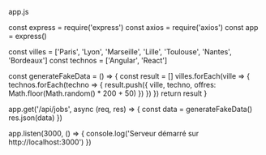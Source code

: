 app.js


const express = require('express')
const axios = require('axios')
const app = express()

const villes = ['Paris', 'Lyon', 'Marseille', 'Lille', 'Toulouse', 'Nantes', 'Bordeaux']
const technos = ['Angular', 'React']

const generateFakeData = () => {
  const result = []
  villes.forEach(ville => {
    technos.forEach(techno => {
      result.push({
        ville,
        techno,
        offres: Math.floor(Math.random() * 200 + 50)
      })
    })
  })
  return result
}

app.get('/api/jobs', async (req, res) => {
  const data = generateFakeData()
  res.json(data)
})

app.listen(3000, () => {
  console.log('Serveur démarré sur http://localhost:3000')
})
